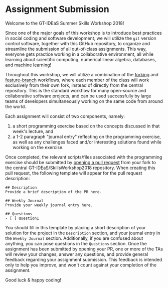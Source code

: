 Assignment Submission
=====================

Welcome to the GT-IDEaS Summer Skills Workshop 2018! 

Since one of the major goals of this workshop is to introduce best practices in
social coding and software development, we will utilize the `git` version
control software, together with this GitHub repository, to organize and
streamline the submission of all out-of-class assignments.  This way, everyone
gets practice working in a collaborative environment, all while learning about
scientific computing, numerical linear algebra, databases, and machine
learning!

Throughout this workshop, we will utilize a combination of the
[forking](https://www.atlassian.com/git/tutorials/comparing-workflows/forking-workflow)
and [feature-branch](https://guides.github.com/introduction/flow/) workflows,
where each member of the class will work exclusively from their own fork,
instead of directly from the central repository.  This is the standard workflow
for many open-source and collaborative software projects, and can be used
successfully by large teams of developers simultaneously working on the same
code from around the world.  

Each assignment will consist of two components, namely:
1. a short programming exercise based on the concepts discussed in that week's
lecture, and
2. a 1-2 paragraph "journal entry" reflecting on the programming exercise, as
well as any challenges faced and/or interesting solutions found while working
on the exercise.

Once completed, the relevant scripts/files associated with the programming
exercise should be submitted by [opening a pull
request](https://help.github.com/articles/creating-a-pull-request-from-a-fork/)
from your fork to the central GT-IDEaS/SkillsWorkshop2018 repository. When
creating this pull request, the following template will appear for the pull
request description:

```
## Description
Provide a brief description of the PR here.

## Weekly Journal
Provide your weekly journal entry here.

## Questions
- [ ] Question1
```

You should fill in this template by placing a short description of your
solution for the project in the `Description` section, and your journal entry
in the `Weekly Journal` section.  Additionally, if you are confused about
anything, you can pose questions in the `Questions` section.  Once the
assignment has been submitted by opening your PR, one or more of the TAs will
review your changes, answer any questions, and provide general feedback
regarding your assignment submission.  This feedback is intended only to help
you improve, and won't count against your completion of the assignment.

Good luck & happy coding!

